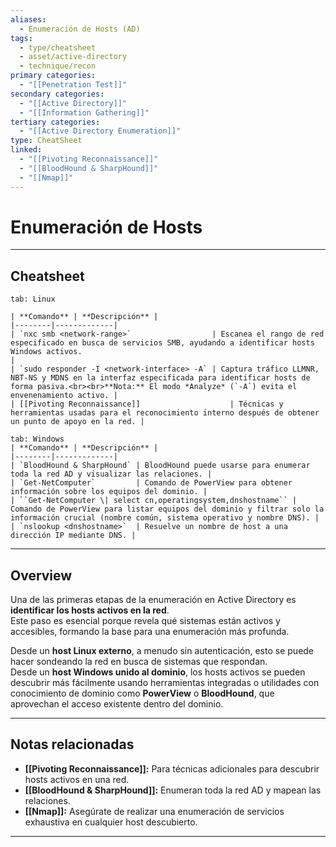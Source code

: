 ```yaml
---
aliases:
  - Enumeración de Hosts (AD)
tags:
  - type/cheatsheet
  - asset/active-directory
  - technique/recon
primary categories:
  - "[[Penetration Test]]"
secondary categories:
  - "[[Active Directory]]"
  - "[[Information Gathering]]"
tertiary categories:
  - "[[Active Directory Enumeration]]"
type: CheatSheet
linked:
  - "[[Pivoting Reconnaissance]]"
  - "[[BloodHound & SharpHound]]"
  - "[[Nmap]]"
---
```

# Enumeración de Hosts

***

## Cheatsheet

````tabs
tab: Linux

| **Comando** | **Descripción** |
|--------|-------------|
| `nxc smb <network-range>`                  | Escanea el rango de red especificado en busca de servicios SMB, ayudando a identificar hosts Windows activos.                                                                      |
| `sudo responder -I <network-interface> -A` | Captura tráfico LLMNR, NBT-NS y MDNS en la interfaz especificada para identificar hosts de forma pasiva.<br><br>**Nota:** El modo *Analyze* (`-A`) evita el envenenamiento activo. |
| [[Pivoting Reconnaissance]]                    | Técnicas y herramientas usadas para el reconocimiento interno después de obtener un punto de apoyo en la red. |

tab: Windows
| **Comando** | **Descripción** |
|--------|-------------|
| `BloodHound & SharpHound` | BloodHound puede usarse para enumerar toda la red AD y visualizar las relaciones. |
| `Get-NetComputer`         | Comando de PowerView para obtener información sobre los equipos del dominio. |
| ``Get-NetComputer \| select cn,operatingsystem,dnshostname`` | Comando de PowerView para listar equipos del dominio y filtrar solo la información crucial (nombre común, sistema operativo y nombre DNS). |
| `nslookup <dnshostname>`  | Resuelve un nombre de host a una dirección IP mediante DNS. |

````

---

## Overview

Una de las primeras etapas de la enumeración en Active Directory es **identificar los hosts activos en la red**.  
Este paso es esencial porque revela qué sistemas están activos y accesibles, formando la base para una enumeración más profunda.

Desde un **host Linux externo**, a menudo sin autenticación, esto se puede hacer sondeando la red en busca de sistemas que respondan.  
Desde un **host Windows unido al dominio**, los hosts activos se pueden descubrir más fácilmente usando herramientas integradas o utilidades con conocimiento de dominio como **PowerView** o **BloodHound**, que aprovechan el acceso existente dentro del dominio.

***

## Notas relacionadas

- **[[Pivoting Reconnaissance]]:** Para técnicas adicionales para descubrir hosts activos en una red.  
- **[[BloodHound & SharpHound]]:** Enumeran toda la red AD y mapean las relaciones.  
- **[[Nmap]]:** Asegúrate de realizar una enumeración de servicios exhaustiva en cualquier host descubierto.


---
